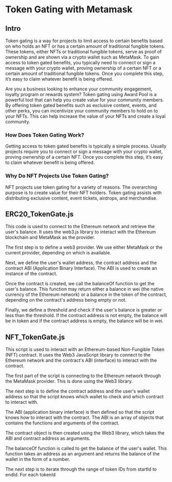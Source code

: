 # Token Gating with Metamask

## Intro
Token gating is a way for projects to limit access to certain benefits based on who holds an NFT or has a certain amount of traditional fungible tokens. These tokens, either NFTs or traditional fungible tokens, serve as proof of ownership and are shown via a crypto wallet such as MetaMask. To gain access to token gated benefits, you typically need to connect or sign a message with your crypto wallet, proving ownership of a certain NFT or a certain amount of traditional fungible tokens. Once you complete this step, it’s easy to claim whatever benefit is being offered.

Are you a business looking to enhance your community engagement, loyalty program or rewards system? Token gating using Award Pool is a powerful tool that can help you create value for your community members. By offering token gated benefits such as exclusive content, events, and other perks, you can incentivize your community members to hold on to your NFTs. This can help increase the value of your NFTs and create a loyal community.

### How Does Token Gating Work?
Getting access to token gated benefits is typically a simple process. Usually projects require you to connect or sign a message with your crypto wallet, proving ownership of a certain NFT. Once you complete this step, it’s easy to claim whatever benefit is being offered.

### Why Do NFT Projects Use Token Gating?
NFT projects use token gating for a variety of reasons. The overarching purpose is to create value for their NFT holders. Token gating assists with distributing exclusive content, event tickets, airdrops, and merchandise.


## ERC20_TokenGate.js
This code is used to connect to the Ethereum network and retrieve the user's balance. It uses the web3.js library to interact with the Ethereum blockchain and MetaMask as the provider. 

The first step is to define a web3 provider. We use either MetaMask or the current provider, depending on which is available.

Next, we define the user's wallet address, the contract address and the contract ABI (Application Binary Interface). The ABI is used to create an instance of the contract. 

Once the contract is created, we call the balanceOf function to get the user's balance. This function may return either a balance in wei (the native currency of the Ethereum network) or a balance in the token of the contract, depending on the contract's address being empty or not.

Finally, we define a threshold and check if the user's balance is greater or less than the threshold. If the contract address is not empty, the balance will be in token and if the contract address is empty, the balance will be in wei.

## NFT_TokenGate.js
This script is used to interact with an Ethereum-based Non-Fungible Token (NFT) contract. It uses the Web3 JavaScript library to connect to the Ethereum network and the contract's ABI (interface) to interact with the contract.

The first part of the script is connecting to the Ethereum network through the MetaMask provider. This is done using the Web3 library.

The next step is to define the contract address and the user's wallet address so that the script knows which wallet to check and which contract to interact with.

The ABI (application binary interface) is then defined so that the script knows how to interact with the contract. The ABI is an array of objects that contains the functions and arguments of the contract.

The contract object is then created using the Web3 library, which takes the ABI and contract address as arguments.

The balanceOf function is called to get the balance of the user's wallet. This function takes an address as an argument and returns the balance of the wallet in the form of a number.

The next step is to iterate through the range of token IDs from startId to endId. For each tokenId
